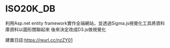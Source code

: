 # ISO20K_DB
利用Asp.net entity framework實作全端網站，並透過Sigma.js視覺化工具將資料庫資料以圖形關聯起來
後來決定改成D3.js做視覺化

建置日誌:https://reurl.cc/nzZY01
